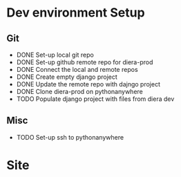 # Dev environment Setup

## Git

* DONE Set-up local git repo
* DONE Set-up github remote repo for diera-prod
* DONE Connect the local and remote repos
* DONE Create empty django project
* DONE Update the remote repo with dajngo project
* DONE Clone diera-prod on pythonanywhere
* TODO Populate django project with files from diera dev

## Misc

* TODO Set-up ssh to pythonanywhere

# Site 
